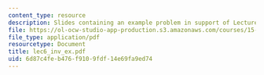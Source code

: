 ```yaml
---
content_type: resource
description: Slides containing an example problem in support of Lecture 6.
file: https://ol-ocw-studio-app-production.s3.amazonaws.com/courses/15-760b-introduction-to-operations-management-spring-2004/6d87c4feb476f9109fdf14e69fa9ed74_lec6_inv_ex.pdf
file_type: application/pdf
resourcetype: Document
title: lec6_inv_ex.pdf
uid: 6d87c4fe-b476-f910-9fdf-14e69fa9ed74
---
```

